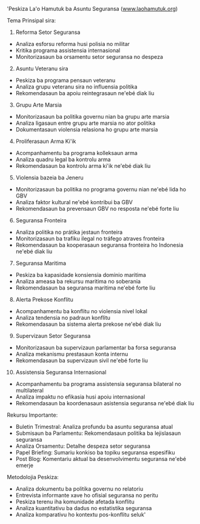 'Peskiza La'o Hamutuk ba Asuntu Seguransa (www.laohamutuk.org)

Tema Prinsipal sira:

1. Reforma Setor Seguransa
- Analiza esforsu reforma husi polisia no militar
- Kritika programa assistensia internasional 
- Monitorizasaun ba orsamentu setor seguransa no despeza 

2. Asuntu Veteranu sira
- Peskiza ba programa pensaun veteranu 
- Analiza grupu veteranu sira no influensia politika 
- Rekomendasaun ba apoiu reintegrasaun ne'ebé diak liu 

3. Grupu Arte Marsia
- Monitorizasaun ba politika governu nian ba grupu arte marsia
- Analiza ligasaun entre grupu arte marsia no ator politika
- Dokumentasaun violensia relasiona ho grupu arte marsia

4. Proliferasaun Arma Ki'ik
- Acompanhamentu ba programa kolleksaun arma
- Analiza quadru legal ba kontrolu arma
- Rekomendasaun ba kontrolu arma ki'ik ne'ebé diak liu 

5. Violensia bazeia ba Jeneru
- Monitorizasaun ba politika no programa governu nian ne'ebé lida ho GBV
- Analiza faktor kultural ne'ebé kontribui ba GBV
- Rekomendasaun ba prevensaun GBV no resposta ne'ebé forte liu 

6. Seguransa Fronteira
- Analiza politika no prátika jestaun fronteira
- Monitorizasaun ba trafiku ilegal no tráfego atraves fronteira
- Rekomendasaun ba kooperasaun seguransa fronteira ho Indonesia ne'ebé diak liu 

7. Seguransa Maritima
- Peskiza ba kapasidade konsiensia dominio maritima
- Analiza ameasa ba rekursu maritima no soberania 
- Rekomendasaun ba seguransa maritima ne'ebé forte liu 

8. Alerta Prekose Konflitu
- Acompanhamentu ba konflitu no violensia nivel lokal
- Analiza tendensia no padraun konflitu
- Rekomendasaun ba sistema alerta prekose ne'ebé diak liu 

9. Supervizaun Setor Seguransa
- Monitorizasaun ba supervizaun parlamentar ba forsa seguransa 
- Analiza mekanismu prestasaun konta internu 
- Rekomendasaun ba supervizaun sivil ne'ebé forte liu 

10. Assistensia Seguransa Internasional
- Acompanhamentu ba programa assistensia seguransa bilateral no multilateral 
- Analiza impaktu no efikasia husi apoiu internasional 
- Rekomendasaun ba koordenasaun asistensia seguransa ne'ebé diak liu 

Rekursu Importante:

- Buletin Trimestral: Analiza profundu ba asuntu seguransa atual 
- Submisaun ba Parlamentu: Rekomendasaun politika ba lejislasaun seguransa 
- Analiza Orsamentu: Detalhe despeza setor seguransa 
- Papel Briefing: Sumariu konkiso ba topiku seguransa espesifiku 
- Post Blog: Komentariu aktual ba desenvolvimentu seguransa ne'ebé emerje 

Metodolojia Peskiza:

- Analiza dokumentu ba politika governu no relatoriu 
- Entrevista informante xave ho ofisial seguransa no peritu 
- Peskiza terenu iha komunidade afetada konflitu
- Analiza kuantitativu ba dadus no estatistika seguransa 
- Analiza komparativu ho kontextu pos-konflitu seluk'